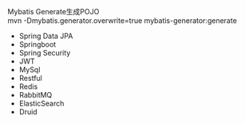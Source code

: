 Mybatis Generate生成POJO  
mvn -Dmybatis.generator.overwrite=true mybatis-generator:generate

- Spring Data JPA
- Springboot
- Spring Security
- JWT
- MySql
- Restful
- Redis
- RabbitMQ
- ElasticSearch
- Druid


